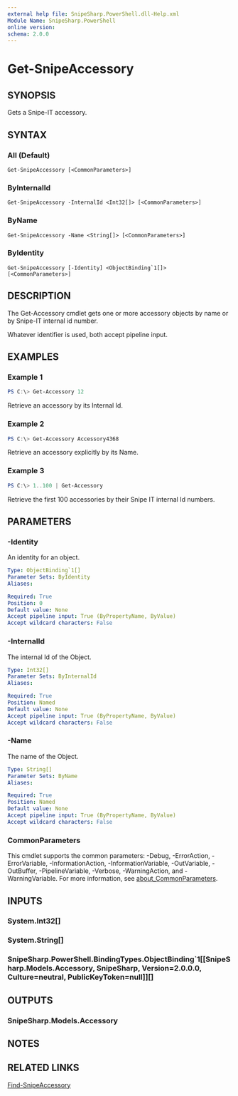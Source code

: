 ```yaml
---
external help file: SnipeSharp.PowerShell.dll-Help.xml
Module Name: SnipeSharp.PowerShell
online version:
schema: 2.0.0
---
```


# Get-SnipeAccessory

## SYNOPSIS
Gets a Snipe-IT accessory.

## SYNTAX

### All (Default)
```
Get-SnipeAccessory [<CommonParameters>]
```

### ByInternalId
```
Get-SnipeAccessory -InternalId <Int32[]> [<CommonParameters>]
```

### ByName
```
Get-SnipeAccessory -Name <String[]> [<CommonParameters>]
```

### ByIdentity
```
Get-SnipeAccessory [-Identity] <ObjectBinding`1[]> [<CommonParameters>]
```

## DESCRIPTION
The Get-Accessory cmdlet gets one or more accessory objects by name or by Snipe-IT internal id number.

Whatever identifier is used, both accept pipeline input.

## EXAMPLES

### Example 1
```powershell
PS C:\> Get-Accessory 12
```

Retrieve an accessory by its Internal Id.

### Example 2
```powershell
PS C:\> Get-Accessory Accessory4368
```

Retrieve an accessory explicitly by its Name.

### Example 3
```powershell
PS C:\> 1..100 | Get-Accessory
```

Retrieve the first 100 accessories by their Snipe IT internal Id numbers.

## PARAMETERS

### -Identity
An identity for an object.

```yaml
Type: ObjectBinding`1[]
Parameter Sets: ByIdentity
Aliases:

Required: True
Position: 0
Default value: None
Accept pipeline input: True (ByPropertyName, ByValue)
Accept wildcard characters: False
```

### -InternalId
The internal Id of the Object.

```yaml
Type: Int32[]
Parameter Sets: ByInternalId
Aliases:

Required: True
Position: Named
Default value: None
Accept pipeline input: True (ByPropertyName, ByValue)
Accept wildcard characters: False
```

### -Name
The name of the Object.

```yaml
Type: String[]
Parameter Sets: ByName
Aliases:

Required: True
Position: Named
Default value: None
Accept pipeline input: True (ByPropertyName, ByValue)
Accept wildcard characters: False
```

### CommonParameters
This cmdlet supports the common parameters: -Debug, -ErrorAction, -ErrorVariable, -InformationAction, -InformationVariable, -OutVariable, -OutBuffer, -PipelineVariable, -Verbose, -WarningAction, and -WarningVariable. For more information, see [about_CommonParameters](http://go.microsoft.com/fwlink/?LinkID=113216).

## INPUTS

### System.Int32[]

### System.String[]

### SnipeSharp.PowerShell.BindingTypes.ObjectBinding`1[[SnipeSharp.Models.Accessory, SnipeSharp, Version=2.0.0.0, Culture=neutral, PublicKeyToken=null]][]

## OUTPUTS

### SnipeSharp.Models.Accessory

## NOTES

## RELATED LINKS

[Find-SnipeAccessory](Find-SnipeAccessory.md)
